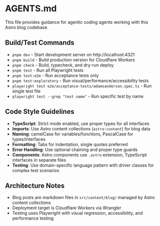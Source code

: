 # AGENTS.md

This file provides guidance for agentic coding agents working with this Astro blog codebase.

## Build/Test Commands
- `pnpm dev` - Start development server on http://localhost:4321
- `pnpm build` - Build production version for Cloudflare Workers
- `pnpm check` - Build, typecheck, and dry-run deploy
- `pnpm test` - Run all Playwright tests
- `pnpm test:e2e` - Run acceptance tests only
- `pnpm test:exploratory` - Run visual/performance/accessibility tests
- `playwright test e2e/acceptance-tests/adamsanderson.spec.ts` - Run single test file
- `playwright test --grep "test name"` - Run specific test by name

## Code Style Guidelines
- **TypeScript**: Strict mode enabled, use proper types for all interfaces
- **Imports**: Use Astro content collections (`astro:content`) for blog data
- **Naming**: camelCase for variables/functions, PascalCase for types/interfaces
- **Formatting**: Tabs for indentation, single quotes preferred
- **Error Handling**: Use optional chaining and proper type guards
- **Components**: Astro components use `.astro` extension, TypeScript interfaces in separate files
- **Testing**: Use domain-specific language pattern with driver classes for complex test scenarios

## Architecture Notes
- Blog posts are markdown files in `src/content/blog/` managed by Astro content collections
- Deployment target is Cloudflare Workers via Wrangler
- Testing uses Playwright with visual regression, accessibility, and performance testing